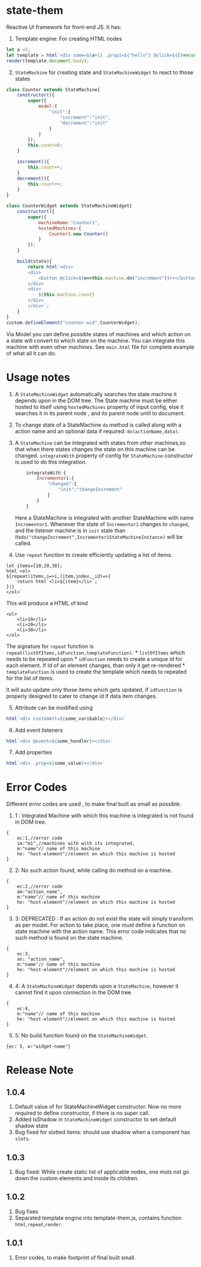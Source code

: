 # state-them
Reactive UI framework for front-end JS.
It has:
1. Template engine: For creating HTML nodes
```js
let a =5;
let template = html`<div some=${a+1} .prop1=${"hello"} @click=${()=>console.log("do_something")}>${a}</div>`;
render(template,document.body);
```
2. `StateMachine` for creating state and `StateMachineWidget` to react to those states
```js
class Counter extends StateMachine{
    constructor(){
        super({
            model:{
                "init":{
                    "increment":"init",
                    "decrement":"init"
                }
            }
        });
        this.count=0;
    }

    increment(){
        this.count++;
    }
    decrement(){
        this.count++;
    }
}

class CounterWidget extends StateMachineWidget{
    constructor(){
        super({
            machineName:"Counter1",
            hostedMachines:{
                Counter1:new Counter()
            }
        });
    }

    build(state){
        return html`<div>
        <div>
            <button @click=${e=>this.machine.do("increment")}>+</button><button @click=${e=>this.machine.do("decrement")}>-</button>
        </div>
        <div>
            ${this.machine.count}
        </div>
        </div>`;
    }
}
custom.defineElement("counter-wid",CounterWidget);
```

Via Model you can define possible states of machines and which action on a state will convert to which state on the machine.
You can integrate this machine with even other machines. See `main.html` file for complete example of what all it can do.

# Usage notes
1. A `StateMachineWidget` automatically searches the state machine it depends upon in the DOM tree. The State machine must be either hosted to itself using `hostedMachines` property
    of input config, else it searches it in its parent node , and its parent node until to document.

2. To change state of a StateMachine `do` method is called along with a action name and an optional data if required: `do(actionName,data)`.
3. A `StateMachine` can be integrated with states from other machines,so that when there states changes the state on this machine can be changed. `integrateWith` property of config for `StateMachine` constructor is used to do this integration.
    ```js
        integrateWith:{
            Incrementor1:{
                "changed":{
                    "init":"changeIncrement"
                }
            }
        }
    ```
    Here a StateMachine is integrated with another StateMachine with name `Incrementor1`. Whenever the state of `Incrementor1` changes to `changed`, and 
    the listener machine is in `init` state than its`do("changeIncrement",Incrementor1StateMachineInstance)` will be called.

4. Use `repeat` function to create efficiently updating a list of items.
```
let items=[10,20,30];
html`<ol>
${repeat(items,i=>i,(item,index,_id)=>{
    return html`<li>${item}</li>`;
})}
</ol>`
```
This will produce a HTML of kind
```
<ol>
    <li>10</li>
    <li>20</li>
    <li>30</li>
</ol>
```
The signature for `repeat` function is `repeat(listOfItems,idFunction,templateFunction)`.
    * `listOfItems` which needs to be repeated upon
    * `idFunction` needs to create a unique id for each element. If Id of an element changes, than only it get re-rendered
    * `templateFunction` is used to create the template which needs to repeated for the list of items.

It will auto update only those items which gets updated, if `idFunction` is properly designed to cater to change id if data item changes.

5. Attribute can be modified using
```js
html`<div customAtt=${some_varibable}></div>`
```

6. Add event listeners
```js
html`<div @event=${some_handler}></div>`
```

7. Add properties
```js
html`<div .prop=${some_value}></div>`
```

# Error Codes
Different error codes are used , to make final built as small as possible.

1. 1 : Integrated Machine with which this machine is integrated is not found in DOM tree.
```
{
    ec:1,//error code
    im:"m1",//machines with with its integrated,
    m:"name"// name of this machine
    he: "host-element"//element on which this machine is hosted
}
```

2. 2: No such action found, while calling do method on a machine.
```
{
    ec:2,//error code
    am:"action_name",
    m:"name"// name of this machine
    he: "host-element"//element on which this machine is hosted
}
```

3. 3: DEPRECATED : If an action do not exist the state will simply transform as per model.
For action to take place, one must define a function on state machine with the action name. This error code indicates that no such method is found on the state machine.
```
{
    ec:3,
    an: "action_name",
    m:"name"// name of this machine
    he: "host-element"//element on which this machine is hosted
}
```

4. 4: A `StateMachineWidget` depends upon a `StateMachine`, however it cannot find it upon connection in the DOM tree.
```
{
    ec:4,
    m:"name"// name of this machine
    he: "host-element"//element on which this machine is hosted
}
```

5. 5: No build function found on the `StateMachineWidget`. 
```
{ec: 5, w:"widget-name"}
```

# Release Note

## 1.0.4
1. Default value of for StateMachineWidget constructor. Now no more required to define constructor, if there is no super call.
2. Added isShadow in `StateMachineWidget` constructor to set default shadow state
3. Bug fixed for slotted items: should use shadow when a component has `slots`.

## 1.0.3
1. Bug fixed: While create static list of applicable nodes, one muts not go down the custom elements and inside its children.

## 1.0.2
1. Bug fixes
2. Separated template engine into template-them.js, contains function `html`,`repeat`,`render`.

## 1.0.1
1. Error codes, to make footprint of final built small.
